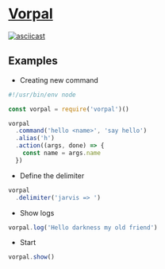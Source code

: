 # [Vorpal](https://github.com/dthree/vorpal)

[![asciicast](https://asciinema.org/a/msQHFAHws8VGk4HkSOhduHZAQ.png)](https://asciinema.org/a/msQHFAHws8VGk4HkSOhduHZAQ)

## Examples

- Creating new command
```javascript
#!/usr/bin/env node

const vorpal = require('vorpal')()

vorpal
  .command('hello <name>', 'say hello')
  .alias('h')
  .action((args, done) => {
    const name = args.name
  })
```
- Define the delimiter
```javascript
vorpal
  .delimiter('jarvis => ')
```

- Show logs
```javascript
vorpal.log('Hello darkness my old friend')
```

- Start
```javascript
vorpal.show()
```